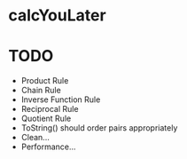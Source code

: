 calcYouLater
============



TODO
=====
- Product Rule
- Chain Rule
- Inverse Function Rule
- Reciprocal Rule
- Quotient Rule
- ToString() should order pairs appropriately
- Clean...
- Performance...